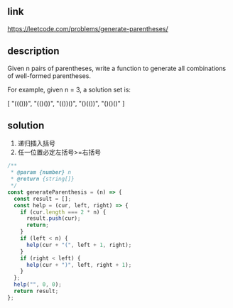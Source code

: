 ## link

https://leetcode.com/problems/generate-parentheses/

## description

Given n pairs of parentheses, write a function to generate all combinations of well-formed parentheses.

For example, given n = 3, a solution set is:

[
"((()))",
"(()())",
"(())()",
"()(())",
"()()()"
]

## solution

1. 递归插入括号
2. 任一位置必定左括号>=右括号

```javascript
/**
 * @param {number} n
 * @return {string[]}
 */
const generateParenthesis = (n) => {
  const result = [];
  const help = (cur, left, right) => {
    if (cur.length === 2 * n) {
      result.push(cur);
      return;
    }
    if (left < n) {
      help(cur + "(", left + 1, right);
    }
    if (right < left) {
      help(cur + ")", left, right + 1);
    }
  };
  help("", 0, 0);
  return result;
};
```
